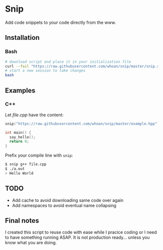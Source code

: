 # Snip

Add code snippets to your code directly from the www.

## Installation

### Bash

```bash
# download script and place it in your initialization file
curl --fail "https://raw.githubusercontent.com/whoan/snip/master/snip.sh" > snip.sh && echo "[ -f \"$PWD/\"snip.sh ] && source \"$PWD/\"snip.sh" >> .bashrc
# start a new session to take changes
bash
```

## Examples

### C++

Let *file.cpp* have the content:

```cpp
snip("https://raw.githubusercontent.com/whoan/snip/master/example.hpp")

int main() {
  say_hello();
  return 0;
}
```

Prefix your compile line with `snip`:

```bash
$ snip g++ file.cpp
$ ./a.out
> Hello World
```

## TODO

- Add cache to avoid downloading same code over again
- Add namespaces to avoid eventual name collapsing

## Final notes

I created this script to reuse code with ease while I pracice coding or I need to have something running ASAP. It is not production ready... unless you know what you are doing.
